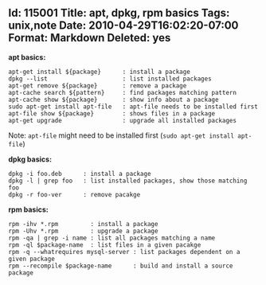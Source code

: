 Id: 115001
Title: apt, dpkg, rpm basics
Tags: unix,note
Date: 2010-04-29T16:02:20-07:00
Format: Markdown
Deleted: yes
--------------
**apt basics:**

    apt-get install ${package}      : install a package
    dpkg --list                     : list installed packages
    apt-get remove ${package}       : remove a package
    apt-cache search ${pattern}     : find packages matching pattern
    apt-cache show ${package}       : show info about a package
    sudo apt-get install apt-file   : apt-file needs to be installed first
    apt-file show ${package}        : shows files in a package
    apt-get upgrade                 : upgrade all installed packages

Note: `apt-file` might need to be installed first
(`sudo apt-get install apt-file`)

**dpkg basics:**

    dpkg -i foo.deb      : install a package
    dpkg -l | grep foo   : list installed packages, show those matching foo
    dpkg -r foo-ver      : remove pacakge

**rpm basics:**

    rpm -ihv *.rpm         : install a package
    rpm -Uhv *.rpm         : upgrade a package
    rpm -qa | grep -i name : list all packages matching a name
    rpm -ql $package-name  : list files in a given pacakge
    rpm -q --whatrequires mysql-server : list packages dependent on a given package
    rpm --recompile $package-name      : build and install a source package
